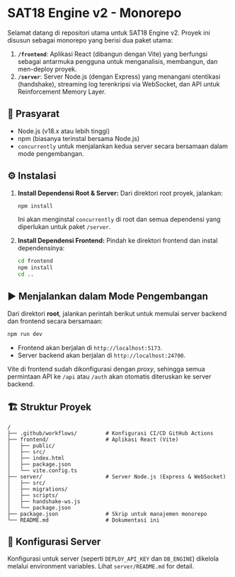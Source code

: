 # SAT18 Engine v2 - Monorepo

Selamat datang di repositori utama untuk SAT18 Engine v2. Proyek ini disusun sebagai monorepo yang berisi dua paket utama:

1.  **`/frontend`**: Aplikasi React (dibangun dengan Vite) yang berfungsi sebagai antarmuka pengguna untuk menganalisis, membangun, dan men-deploy proyek.
2.  **`/server`**: Server Node.js (dengan Express) yang menangani otentikasi (handshake), streaming log terenkripsi via WebSocket, dan API untuk Reinforcement Memory Layer.

## 🚀 Prasyarat

-   Node.js (v18.x atau lebih tinggi)
-   npm (biasanya terinstal bersama Node.js)
-   `concurrently` untuk menjalankan kedua server secara bersamaan dalam mode pengembangan.

## ⚙️ Instalasi

1.  **Install Dependensi Root & Server:**
    Dari direktori root proyek, jalankan:
    ```bash
    npm install
    ```
    Ini akan menginstal `concurrently` di root dan semua dependensi yang diperlukan untuk paket `/server`.

2.  **Install Dependensi Frontend:**
    Pindah ke direktori frontend dan instal dependensinya:
    ```bash
    cd frontend
    npm install
    cd ..
    ```

## ▶️ Menjalankan dalam Mode Pengembangan

Dari direktori **root**, jalankan perintah berikut untuk memulai server backend dan frontend secara bersamaan:

```bash
npm run dev
```

-   Frontend akan berjalan di `http://localhost:5173`.
-   Server backend akan berjalan di `http://localhost:24700`.

Vite di frontend sudah dikonfigurasi dengan *proxy*, sehingga semua permintaan API ke `/api` atau `/auth` akan otomatis diteruskan ke server backend.

## 🏗️ Struktur Proyek

```
/
├── .github/workflows/         # Konfigurasi CI/CD GitHub Actions
├── frontend/                  # Aplikasi React (Vite)
│   ├── public/
│   ├── src/
│   ├── index.html
│   ├── package.json
│   └── vite.config.ts
├── server/                    # Server Node.js (Express & WebSocket)
│   ├── src/
│   ├── migrations/
│   ├── scripts/
│   ├── handshake-ws.js
│   └── package.json
├── package.json               # Skrip untuk manajemen monorepo
└── README.md                  # Dokumentasi ini
```

## 🔐 Konfigurasi Server

Konfigurasi untuk server (seperti `DEPLOY_API_KEY` dan `DB_ENGINE`) dikelola melalui environment variables. Lihat `server/README.md` for detail.